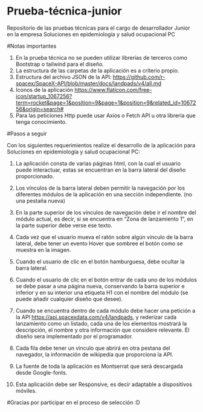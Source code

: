 # Prueba-técnica-junior

Repositorio de las pruebas técnicas para el cargo de desarrollador Junior en la empresa Soluciones en epidemiología y salud ocupacional PC

#Notas importantes
1. En la prueba técnica no se pueden utilizar librerías de terceros como Bootstrap o tailwind para el diseño.
2. La estructura de las carpetas de la aplicación es a criterio propio.
3. Estructura del archivo JSON de la API: https://github.com/r-spacex/SpaceX-API/blob/master/docs/landpads/v4/all.md
4. Iconos de la aplicación https://www.flaticon.com/free-icon/startup_1067256?term=rocket&page=1&position=9&page=1&position=9&related_id=1067256&origin=search#
5. Para las peticiones Http puede usar Axios o Fetch API u otra librería que tenga conocimiento.

#Pasos a seguir

Con los siguientes requerimientos realize el desarrollo de la aplicación para Soluciones en epidemiología y salud ocupacional PC:

1. La aplicación consta de varias páginas html, con la cual el usuario puede interactuar, estas se encuentran en la barra lateral del diseño proporcionado.

2. Los vínculos de la barra lateral deben permitir la navegación por los diferentes módulos de la aplicación en una sección independiente. (no una pestaña nueva)

3. En la parte superior de los vínculos de navegación debe ir el nombre del módulo actual, es decir, si se encuentra en “Zona de lanzamiento 1”, en la parte superior debe verse ese texto.

4. Cada vez que el usuario mueva el ratón sobre algún vínculo de la barra lateral, debe tener un evento Hover que sombree el botón como se muestra en la imagen.

5. Cuando el usuario de clic en el botón hamburguesa, debe ocultar la barra lateral.

6. Cuando el usuario de clic en el botón entrar de cada uno de los módulos se debe pasar a una página nueva, conservando la barra superior e inferior y en su interior una etiqueta H1 con el nombre del módulo (se puede añadir cualquier diseño que desee).

7. Cuando se encuentra dentro de cada módulo debe hacer una petición a la API https://api.spacexdata.com/v4/landpads, y rederizar cada lanzamiento como un listado, cada una de los elementos mostrará la descripción, el nombre y otra información que considere relevante. El diseño sera implementado por el programador.

8. Cada fila debe tener un vinculo que abrirá en otra pestana del navegador, la información de wikipedia que proporciona la API.

9. La fuente de toda la aplicación es Montserrat que será descargada desde Google-fonts.

10. Esta aplicación debe ser Responsive, es decir adaptable a dispositivos móviles.

#Gracias por participar en el proceso de selección :D
